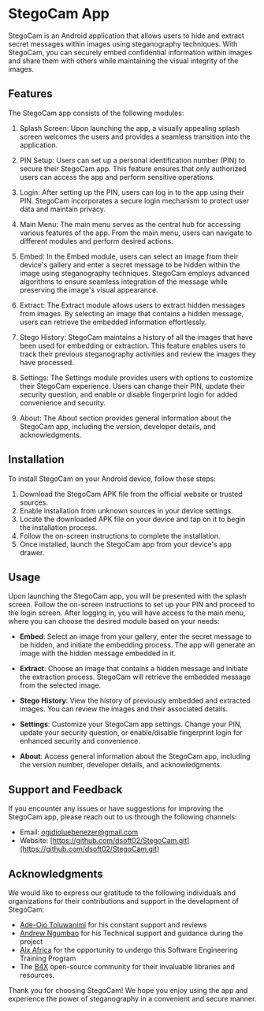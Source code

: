 # StegoCam App

StegoCam is an Android application that allows users to hide and extract secret messages within images using steganography techniques. With StegoCam, you can securely embed confidential information within images and share them with others while maintaining the visual integrity of the images.

## Features

The StegoCam app consists of the following modules:

1. Splash Screen: Upon launching the app, a visually appealing splash screen welcomes the users and provides a seamless transition into the application.

2. PIN Setup: Users can set up a personal identification number (PIN) to secure their StegoCam app. This feature ensures that only authorized users can access the app and perform sensitive operations.

3. Login: After setting up the PIN, users can log in to the app using their PIN. StegoCam incorporates a secure login mechanism to protect user data and maintain privacy.

4. Main Menu: The main menu serves as the central hub for accessing various features of the app. From the main menu, users can navigate to different modules and perform desired actions.

5. Embed: In the Embed module, users can select an image from their device's gallery and enter a secret message to be hidden within the image using steganography techniques. StegoCam employs advanced algorithms to ensure seamless integration of the message while preserving the image's visual appearance.

6. Extract: The Extract module allows users to extract hidden messages from images. By selecting an image that contains a hidden message, users can retrieve the embedded information effortlessly.

7. Stego History: StegoCam maintains a history of all the images that have been used for embedding or extraction. This feature enables users to track their previous steganography activities and review the images they have processed.

8. Settings: The Settings module provides users with options to customize their StegoCam experience. Users can change their PIN, update their security question, and enable or disable fingerprint login for added convenience and security.

9. About: The About section provides general information about the StegoCam app, including the version, developer details, and acknowledgments.

## Installation

To install StegoCam on your Android device, follow these steps:

1. Download the StegoCam APK file from the official website or trusted sources.
2. Enable installation from unknown sources in your device settings.
3. Locate the downloaded APK file on your device and tap on it to begin the installation process.
4. Follow the on-screen instructions to complete the installation.
5. Once installed, launch the StegoCam app from your device's app drawer.

## Usage

Upon launching the StegoCam app, you will be presented with the splash screen. Follow the on-screen instructions to set up your PIN and proceed to the login screen. After logging in, you will have access to the main menu, where you can choose the desired module based on your needs:

- **Embed**: Select an image from your gallery, enter the secret message to be hidden, and initiate the embedding process. The app will generate an image with the hidden message embedded in it.

- **Extract**: Choose an image that contains a hidden message and initiate the extraction process. StegoCam will retrieve the embedded message from the selected image.

- **Stego History**: View the history of previously embedded and extracted images. You can review the images and their associated details.

- **Settings**: Customize your StegoCam app settings. Change your PIN, update your security question, or enable/disable fingerprint login for enhanced security and convenience.

- **About**: Access general information about the StegoCam app, including the version number, developer details, and acknowledgments.

## Support and Feedback

If you encounter any issues or have suggestions for improving the StegoCam app, please reach out to us through the following channels:

- Email: ogidioluebenezer@gmail.com
- Website: [https://github.com/dsoft02/StegoCam.git](https://github.com/dsoft02/StegoCam.git)

## Acknowledgments

We would like to express our gratitude to the following individuals and organizations for their contributions and support in the development of StegoCam:

- [Ade-Ojo Toluwanimi](https://github.com/manLikeTeeTos) for his constant support and reviews
- [Andrew Ngumbao](https://mailto:angumbao@theroom.com) for his Technical support and guidance during the project
- [Alx Africa](https://www.alxafrica.com) for the opportunity to undergo this Software Engineering Training Program
- The [B4X](https://www.b4x.com) open-source community for their invaluable libraries and resources.

Thank you for choosing StegoCam! We hope you enjoy using the app and experience the power of steganography in a convenient and secure manner.
